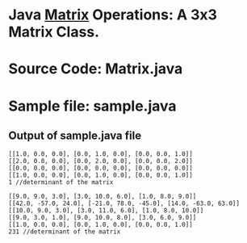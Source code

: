 # Java [Matrix](https://en.wikipedia.org/wiki/Matrix_(mathematics)) Operations: A 3x3 Matrix Class.
# Source Code: Matrix.java
# Sample file: sample.java 
## Output of sample.java file
    [[1.0, 0.0, 0.0], [0.0, 1.0, 0.0], [0.0, 0.0, 1.0]]
    [[2.0, 0.0, 0.0], [0.0, 2.0, 0.0], [0.0, 0.0, 2.0]]
    [[0.0, 0.0, 0.0], [0.0, 0.0, 0.0], [0.0, 0.0, 0.0]]
    [[1.0, 0.0, 0.0], [0.0, 1.0, 0.0], [0.0, 0.0, 1.0]]
    1 //determinant of the matrix 
    
    [[9.0, 9.0, 3.0], [3.0, 10.0, 6.0], [1.0, 8.0, 9.0]]
    [[42.0, -57.0, 24.0], [-21.0, 78.0, -45.0], [14.0, -63.0, 63.0]]
    [[10.0, 9.0, 3.0], [3.0, 11.0, 6.0], [1.0, 8.0, 10.0]]
    [[9.0, 3.0, 1.0], [9.0, 10.0, 8.0], [3.0, 6.0, 9.0]]
    [[1.0, 0.0, 0.0], [0.0, 1.0, 0.0], [0.0, 0.0, 1.0]]
    231 //determinant of the matrix